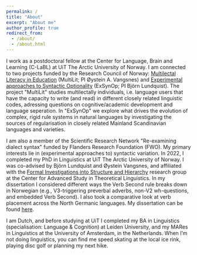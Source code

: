 ```yaml
---
permalink: /
title: "About"
excerpt: "About me"
author_profile: true
redirect_from: 
  - /about/
  - /about.html
---
```


I work as a postdoctoral fellow at the Center for Language, Brain and Learning (C-LaBL) at UiT The Arctic University of Norway. I am connected to two projects funded by the Research Council of Norway: [Multilectal Literacy in Education](https://www.hvl.no/en/multilit) (MultiLit; PI Øystein A. Vangsnes) and [Experimental approaches to Syntactic Optionality](https://prosjektbanken.forskningsradet.no/en/project/FORISS/302524?Kilde=FORISS&distribution=Ar&chart=bar&calcType=funding&Sprak=no&sortBy=date&sortOrder=desc&resultCount=30&offset=0&Fag.3=Datalingvistikk%2Fspr%C3%A5kteknologiske+fag&source=FORISS&projectId=311864) (ExSynOp; PI Björn Lundquist). The project "MultiLit" studies multilectally individuals, i.e. language users that have the capacity to write (and read) in different closely related linguistic codes, adressing questions on cognitive/academic development and language seperation. In "ExSynOp" we explore what drives the evolution of complex, rigid rule systems in natural languages by investigating the sources of regularisation in closely related Mainland Scandinavian languages and varieties. 

I am also a member of the Scientific Research Network "Re-examining dialect syntax" funded by Flanders Research Foundation (FWO). My primary interests lie in (experimental approaches to) syntactic variation. In 2022, I completed my PhD in Linguistics at UiT The Arctic University of Norway. I was co-advised by Björn Lundquist and Øystein Vangsnes, and affiliated with the [Formal Investigations into Structure and Hierarchy](https://site.uit.no/castlfish/) research group at the Center for Advanced Study in Theoretical Linguistics. In my dissertation I considered different ways the Verb Second rule breaks down in Norwegian (e.g., V3-triggering preverbal adverbs, non-V2 wh-questions, and embedded Verb Second). I also took a comparative look at verb placement across the North Germanic languages. My dissertation can be found [here](https://hdl.handle.net/10037/24398).

I am Dutch, and before studying at UiT I completed my BA in Linguistics (specialisation: Language & Cognition) at Leiden University, and my MARes in Linguistics at the University of Amsterdam, in the Netherlands. When I’m not doing linguistics, you can find me speed skating at the local ice rink, playing disc golf or planning my next hike.
